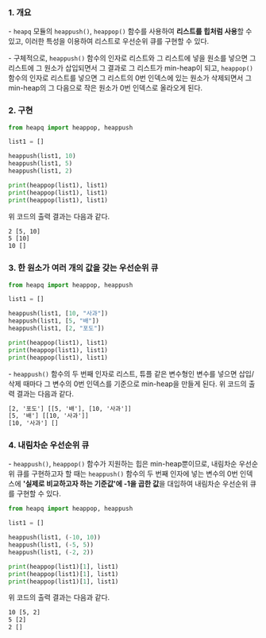 ### 1. 개요

\- `heapq` 모듈의 `heappush()`, `heappop()` 함수를 사용하여 **리스트를 힙처럼 사용**할 수 있고, 이러한 특성을 이용하여 리스트로 우선순위 큐를 구현할 수 있다.

\- 구체적으로, `heappush()` 함수의 인자로 리스트와 그 리스트에 넣을 원소를 넣으면 그 리스트에 그 원소가 삽입되면서 그 결과로 그 리스트가 min-heap이 되고, `heappop()` 함수의 인자로 리스트를 넣으면 그 리스트의 0번 인덱스에 있는 원소가 삭제되면서 그 min-heap의 그 다음으로 작은 원소가 0번 인덱스로 올라오게 된다.

### 2. 구현

```python
from heapq import heappop, heappush

list1 = []

heappush(list1, 10)
heappush(list1, 5)
heappush(list1, 2)

print(heappop(list1), list1)
print(heappop(list1), list1)
print(heappop(list1), list1)
```

위 코드의 출력 결과는 다음과 같다.

```HTML
2 [5, 10]
5 [10]
10 []
```

### 3. 한 원소가 여러 개의 값을 갖는 우선순위 큐

```python
from heapq import heappop, heappush

list1 = []

heappush(list1, [10, "사과"])
heappush(list1, [5, "배"])
heappush(list1, [2, "포도"])

print(heappop(list1), list1)
print(heappop(list1), list1)
print(heappop(list1), list1)
```

\- `heappush()` 함수의 두 번째 인자로 리스트, 튜플 같은 변수형인 변수를 넣으면 삽입/삭제 때마다 그 변수의 0번 인덱스를 기준으로 min-heap을 만들게 된다. 위 코드의 출력 결과는 다음과 같다.

```HTML
[2, '포도'] [[5, '배'], [10, '사과']]
[5, '배'] [[10, '사과']]
[10, '사과'] []
```

### 4. 내림차순 우선순위 큐

\- `heappush()`, `heappop()` 함수가 지원하는 힙은 min-heap뿐이므로, 내림차순 우선순위 큐를 구현하고자 할 때는 `heappush()` 함수의 두 번째 인자에 넣는 변수의 0번 인덱스에 **'실제로 비교하고자 하는 기준값'에 -1을 곱한 값**을 대입하여 내림차순 우선순위 큐를 구현할 수 있다.

```python
from heapq import heappop, heappush

list1 = []

heappush(list1, (-10, 10))
heappush(list1, (-5, 5))
heappush(list1, (-2, 2))

print(heappop(list1)[1], list1)
print(heappop(list1)[1], list1)
print(heappop(list1)[1], list1)
```

위 코드의 출력 결과는 다음과 같다.

```HTML
10 [5, 2]
5 [2]
2 []
```
